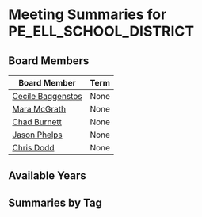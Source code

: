 # Meeting Summaries for PE_ELL_SCHOOL_DISTRICT

## Board Members

| Board Member       | Term           |
|--------------------|----------------|
| [Cecile Baggenstos](board_member_185.md) | None |
| [Mara McGrath](board_member_186.md) | None |
| [Chad Burnett](board_member_187.md) | None |
| [Jason Phelps](board_member_188.md) | None |
| [Chris Dodd](board_member_189.md) | None |

## Available Years

## Summaries by Tag
